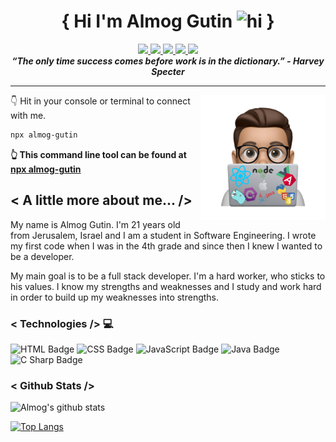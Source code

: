 <h1 align="center"> { Hi I'm Almog Gutin <img src="https://user-images.githubusercontent.com/1303154/88677602-1635ba80-d120-11ea-84d8-d263ba5fc3c0.gif" width="28px" alt="hi"> } </h1>

<p align="center"> 
    <a href=""> <img src="https://img.shields.io/badge/-website-181717?style=for-the-badge&labelColor=black&logo=google-chrome&logoColor=white"/> </a>
    <a href="https://www.linkedin.com/in/almog-gutin-5443a8203/"> <img src="https://img.shields.io/badge/-linkedin-0077B5?style=for-the-badge&labelColor=black&logo=linkedin&logoColor=0077B5"/> </a>
    <a href="mailto:almogm.gutin@gmail.com"> <img src="https://img.shields.io/badge/-gmail-EA4335?style=for-the-badge&labelColor=black&logo=gmail&logoColor=EA4335"/> </a>
    <a href="https://www.instagram.com/almog_gutin/"> <img src="https://img.shields.io/badge/-instagram-E4405F?style=for-the-badge&labelColor=black&logo=instagram&logoColor=E4405F"/> </a>
    <a href="https://github.com/almog-gutin"> <img src="https://img.shields.io/badge/-github-181717?style=for-the-badge&labelColor=black&logo=github&logoColor=white"/> </a>
    <br/>
    <b><em>“The only time success comes before work is in the dictionary.” - Harvey Specter</em></b>
</p> 

***

<img align='right' src="Images/PNG image-33F52D5498E9-1.png" width="200"/>

👇 Hit in your console or terminal to connect with me.

```bash
npx almog-gutin
```
**👆 This command line tool can be found at [npx almog-gutin](https://github.com/almog-gutin/npx-almog-gutin)**


## < A little more about me... />
My name is Almog Gutin. I'm 21 years old from Jerusalem, Israel and I am a student in Software Engineering. I wrote my first code when I was in the 4th grade and since then I knew I wanted to be a developer.

My main goal is to be a full stack developer. I'm a hard worker, who sticks to his values. I know my strengths and weaknesses and I study and work hard in order to build up my weaknesses into strengths. 

### < Technologies /> 💻
![HTML Badge](https://img.shields.io/badge/-html5-E34F26?style=for-the-badge&labelColor=black&logo=html5&logoColor=E34F26)
![CSS Badge](https://img.shields.io/badge/-css3-1572B6?style=for-the-badge&labelColor=black&logo=css3&logoColor=1572B6)
![JavaScript Badge](https://img.shields.io/badge/-javascript-F7DF1E?style=for-the-badge&labelColor=black&logo=javascript&logoColor=F7DF1E)
![Java Badge](https://img.shields.io/badge/-java-007396?style=for-the-badge&labelColor=black&logo=java&logoColor=007396)
![C Sharp Badge](https://img.shields.io/badge/-csharp-239120?style=for-the-badge&labelColor=black&logo=c-sharp&logoColor=239120)

### < Github Stats />
![Almog's github stats](https://github-readme-stats.vercel.app/api?username=almog-gutin&theme=dark&show_icons=true)

[![Top Langs](https://github-readme-stats.vercel.app/api/top-langs/?username=almog-gutin&layout=compact)](https://github.com/almog-gutin/github-readme-stats)


